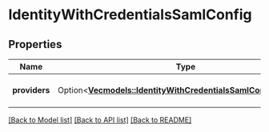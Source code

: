 # IdentityWithCredentialsSamlConfig

## Properties

Name | Type | Description | Notes
------------ | ------------- | ------------- | -------------
**providers** | Option<[**Vec<models::IdentityWithCredentialsSamlConfigProvider>**](identityWithCredentialsSamlConfigProvider.md)> | A list of SAML Providers | [optional]

[[Back to Model list]](../README.md#documentation-for-models) [[Back to API list]](../README.md#documentation-for-api-endpoints) [[Back to README]](../README.md)



